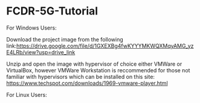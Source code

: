 # FCDR-5G-Tutorial
For Windows Users:

Download the project image from the following link:https://drive.google.com/file/d/1GXEXBg4fwKYYYMKWQXMqyAMG_yzE4LRb/view?usp=drive_link

Unzip and open the image with hypervisor of choice either VMWare or VirtualBox, however VMWare Workstation is reccommended for those not familiar with hypervisors which can be installed on this site: https://www.techspot.com/downloads/1969-vmware-player.html

For Linux Users: 
